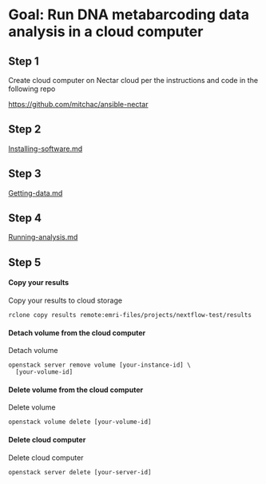 # Goal: Run DNA metabarcoding data analysis in a cloud computer

## Step 1

Create cloud computer on Nectar cloud per the instructions and code in the following repo

https://github.com/mitchac/ansible-nectar

## Step 2

[Installing-software.md](Installing-software.md)

## Step 3

[Getting-data.md](Getting-data.md)

## Step 4

[Running-analysis.md](Running-analysis.md)

## Step 5

#### Copy your results 
Copy your results to cloud storage
```
rclone copy results remote:emri-files/projects/nextflow-test/results
```

#### Detach volume from the cloud computer 
Detach volume
```
openstack server remove volume [your-instance-id] \
  [your-volume-id]
```
#### Delete volume from the cloud computer 
Delete volume
```
openstack volume delete [your-volume-id]
```

#### Delete cloud computer 
Delete cloud computer 
```
openstack server delete [your-server-id]
